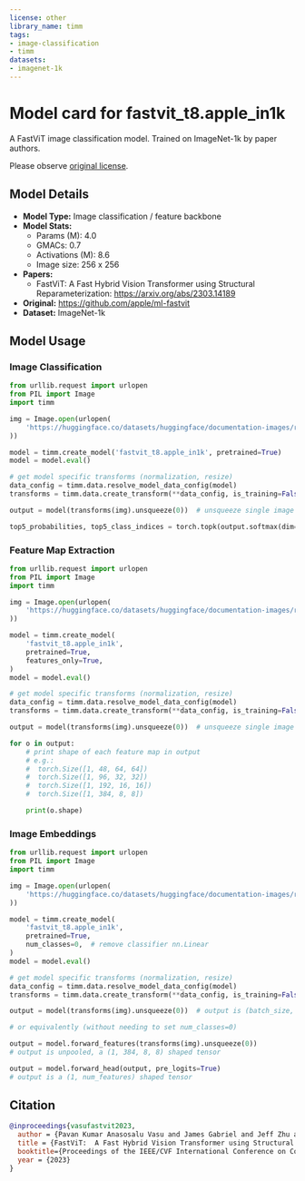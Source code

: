 ```yaml
---
license: other
library_name: timm
tags:
- image-classification
- timm
datasets:
- imagenet-1k
---
```

# Model card for fastvit_t8.apple_in1k

A FastViT image classification model. Trained on ImageNet-1k by paper authors.

Please observe [original license](https://github.com/apple/ml-fastvit/blob/8af5928238cab99c45f64fc3e4e7b1516b8224ba/LICENSE).

## Model Details
- **Model Type:** Image classification / feature backbone
- **Model Stats:**
  - Params (M): 4.0
  - GMACs: 0.7
  - Activations (M): 8.6
  - Image size: 256 x 256
- **Papers:**
  - FastViT: A Fast Hybrid Vision Transformer using Structural Reparameterization: https://arxiv.org/abs/2303.14189
- **Original:** https://github.com/apple/ml-fastvit
- **Dataset:** ImageNet-1k

## Model Usage
### Image Classification
```python
from urllib.request import urlopen
from PIL import Image
import timm

img = Image.open(urlopen(
    'https://huggingface.co/datasets/huggingface/documentation-images/resolve/main/beignets-task-guide.png'
))

model = timm.create_model('fastvit_t8.apple_in1k', pretrained=True)
model = model.eval()

# get model specific transforms (normalization, resize)
data_config = timm.data.resolve_model_data_config(model)
transforms = timm.data.create_transform(**data_config, is_training=False)

output = model(transforms(img).unsqueeze(0))  # unsqueeze single image into batch of 1

top5_probabilities, top5_class_indices = torch.topk(output.softmax(dim=1) * 100, k=5)
```

### Feature Map Extraction
```python
from urllib.request import urlopen
from PIL import Image
import timm

img = Image.open(urlopen(
    'https://huggingface.co/datasets/huggingface/documentation-images/resolve/main/beignets-task-guide.png'
))

model = timm.create_model(
    'fastvit_t8.apple_in1k',
    pretrained=True,
    features_only=True,
)
model = model.eval()

# get model specific transforms (normalization, resize)
data_config = timm.data.resolve_model_data_config(model)
transforms = timm.data.create_transform(**data_config, is_training=False)

output = model(transforms(img).unsqueeze(0))  # unsqueeze single image into batch of 1

for o in output:
    # print shape of each feature map in output
    # e.g.:
    #  torch.Size([1, 48, 64, 64])
    #  torch.Size([1, 96, 32, 32])
    #  torch.Size([1, 192, 16, 16])
    #  torch.Size([1, 384, 8, 8])

    print(o.shape)
```

### Image Embeddings
```python
from urllib.request import urlopen
from PIL import Image
import timm

img = Image.open(urlopen(
    'https://huggingface.co/datasets/huggingface/documentation-images/resolve/main/beignets-task-guide.png'
))

model = timm.create_model(
    'fastvit_t8.apple_in1k',
    pretrained=True,
    num_classes=0,  # remove classifier nn.Linear
)
model = model.eval()

# get model specific transforms (normalization, resize)
data_config = timm.data.resolve_model_data_config(model)
transforms = timm.data.create_transform(**data_config, is_training=False)

output = model(transforms(img).unsqueeze(0))  # output is (batch_size, num_features) shaped tensor

# or equivalently (without needing to set num_classes=0)

output = model.forward_features(transforms(img).unsqueeze(0))
# output is unpooled, a (1, 384, 8, 8) shaped tensor

output = model.forward_head(output, pre_logits=True)
# output is a (1, num_features) shaped tensor
```

## Citation
```bibtex
@inproceedings{vasufastvit2023,
  author = {Pavan Kumar Anasosalu Vasu and James Gabriel and Jeff Zhu and Oncel Tuzel and Anurag Ranjan},
  title = {FastViT:  A Fast Hybrid Vision Transformer using Structural Reparameterization},
  booktitle={Proceedings of the IEEE/CVF International Conference on Computer Vision},
  year = {2023}
}
```

